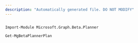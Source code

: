 ```yaml
---
description: "Automatically generated file. DO NOT MODIFY"
---
```


```powershellv2

Import-Module Microsoft.Graph.Beta.Planner

Get-MgBetaPlannerPlan

```